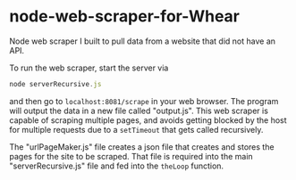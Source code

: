 # node-web-scraper-for-Whear
Node web scraper I built to pull data from a website that did not have an API. 

To run the web scraper, start the server via 

```javascript
node serverRecursive.js
```
and then go to ```localhost:8081/scrape``` in your web browser. The program will output the data in a new file called "output.js".
This web scraper is capable of scraping multiple pages, and avoids getting blocked by the host for multiple requests due to a ```setTimeout``` that gets called recursively.

The "urlPageMaker.js" file creates a json file that creates and stores the pages for the site to be scraped. That file is required into the main "serverRecursive.js" file and fed into the ```theLoop``` function.



